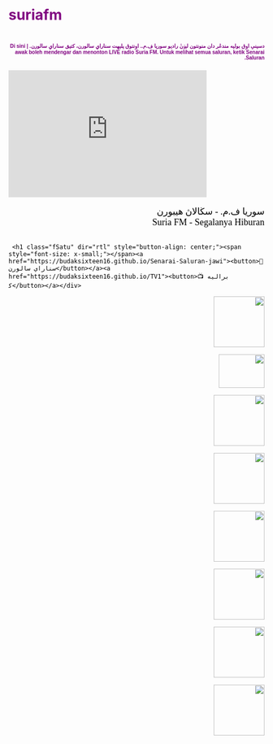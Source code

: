 # suriafm 

<head>

  

  <style>

  

  title> {

    color: red

  }

  h1 {

    color: purple

  }

  p {

    color: yellow

  }

  body {

    color: blue

  }

  div {

    color: black

  }

  

  </style>

  

  <title>Suria FM</title>

  

  <h1 dir="rtl" class="fSatu" style="text-align: right;"><span style="font-size: x-small;">دسيني اوق بوليه مندڠر دان منونتون ليۏنٰ راديو سوريا ف.م.. اونتوق ڽليهت سناراي سالورن، كتيق سناراي سالورن. | Di sini awak boleh mendengar dan menonton LIVE radio Suria FM. Untuk melihat semua saluran, ketik Senarai Saluran.</span></h1>

  

  <style>

  

  @import url('https://fonts.googleapis.com/css2?family=Cairo&display=swap');

  

  .fSatu {

    font-family: 'Cairo', sans-serif;</style>

     

   <iframe width="390" height="250" src="https://www.youtube.com/embed/0gdGljUcB08" title="YouTube video player" frameborder="0" allow="accelerometer; autoplay; clipboard-write; encrypted-media; gyroscope; picture-in-picture" allowfullscreen></iframe></div><div><br /></div><div dir="rtl" class="Suria" style="text-align: right;"><span style="font-size: large;"> سوريا ف.م. - سڬالاڽ هيبورن</span></div><div dir="rtl" class="Suria" style="text-align: right;"><span style="font-size: large;">Suria FM - Segalanya Hiburan</span></div><div><br /></div><div>

     <h1 class="fSatu" dir="rtl" style="button-align: center;"><span style="font-size: x-small;"></span><a href="https://budaksixteen16.github.io/Senarai-Saluran-jawi"><button>📝 سناراي سالورن</button></a><a href="https://budaksixteen16.github.io/TV1"><button>📺 براليه ک‍</button></a></div>

<style>

@import url('https://fonts.googleapis.com/css2?family=Amiri&display=swap');

.Suria {

  font-family: 'Amiri', serif-bold;</style>

  

  <div class="separator" dir="rtl" style="text-align: right;"><a href="https://budaksixteen16.github.io/suriafm" style="clear: right; float: right; margin-bottom: 1em; margin-left: 1em; text-align: right;"><img border="0" data-original-height="100" data-original-width="100" height="100" src="https://assets.hotfm.audio/2021/07/featured_hotfm_1200x630.jpg" width="100" /></a></div><div class="separator" dir="rtl" style="text-align: right;"><br /></div><div class="separator" dir="rtl" style="text-align: right;"><br /></div><div class="separator" dir="rtl" style="text-align: right;"><br /></div><div class="separator" dir="rtl" style="text-align: right;"><br /></div><div class="separator" dir="rtl" style="text-align: right;"><br /></div><div class="separator" dir="rtl" style="text-align: right;"><a href="https://budaksixteen16.github.io/hotfm" style="clear: right; float: right; margin-bottom: 1em; margin-left: 1em;"><img border="0" data-original-height="100" data-original-width="90" height="66" src="https://assets.hotfm.audio/2021/07/featured_hotfm_1200x630.jpg" width="90" /></a><a href="https://budaksixteen16.github.io/molekfm" style="clear: right; display: inline; float: right; margin-bottom: 1em; margin-left: 1em;"><img border="0" data-original-height="100" data-original-width="100" height="100" src="https://assets.molekfm.audio/2022/01/featured_molekfm_1200x630.jpg" width="100" /></a><a href="https://budaksixteen16.github.io/erafm" style="clear: right; float: right; margin-bottom: 1em; margin-left: 1em; text-align: center;"><img border="0" data-original-height="100" data-original-width="100" height="100" src="https://upload.wikimedia.org/wikipedia/commons/1/19/Era_Radio.png" width="100" /></a><a href="https://budaksixteen16.github.io/sinarfm" style="clear: right; display: inline; float: right; margin-bottom: 1em; margin-left: 1em; text-align: center;"><img border="0" data-original-height="100" data-original-width="100" height="100" src="https://yt3.ggpht.com/5NA2u3sOgW978iZMlQiN0Funi6AHZKcvfG0d790SGY84PFSb-iTpKWSCWky8GjyLWxEFevF4gw=s176-c-k-c0x00ffffff-no-rj" width="100" /></a><a href="https://budaksixteen16.github.io/gegar" style="clear: right; float: right; margin-bottom: 1em; margin-left: 1em;"><img border="0" data-original-height="100" data-original-width="100" height="100" src="https://yt3.ggpht.com/D2QInTNaSItlUXLWF8L2hSOud4JAkK9g1SdBvRLy_jaRLaAYK4UybFWBCQfcBULrwtlxEfu5=s176-c-k-c0x00ffffff-no-rj" width="100" /></a><a href="https://budaksixteen16.github.io/buletinfm" style="clear: right; float: right; margin-bottom: 1em; margin-left: 1em;"><img border="0" data-original-height="100" data-original-width="100" height="100" src="https://assets.buletinfm.audio/2021/07/featured_buletinfm_1200x630.jpg" width="100" /></a><a href="https://budaksixteen16.github.io/Didik-TV-KPM" style="clear: right; float: right; margin-bottom: 1em; margin-left: 1em;"><img border="0" data-original-height="100" data-original-width="100" height="100" src="https://blogger.googleusercontent.com/img/a/AVvXsEjQU36Kl2SgrJU_wB1_2hAeUCkY0jfunjofefz8a-DM9tQKyNpELNZedEZ_qyi2Ym7PKQT75Y6B5H4K7lgW4cTVw8EGtX5WxdI4rKjM42C-gICZykPIdl5pbCSP4RzKdwbJ_mJV3ltlIRbPmjCWCi05ZcqIzlYUFe9Q0zhY1rKU804Dh9IkxtN6XSXk=s320" width="100" /></a><br />

</div>    
